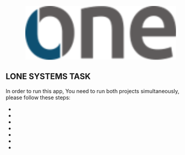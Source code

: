 <p align="center"><a href="http://www.l-one.de/" target="_blank"><img src="./lone.png" width="400"></a></p>

## LONE SYSTEMS TASK

In order to run this app, You need to run both projects simultaneously, please follow these steps:

-
-
-
-
-
-
-
